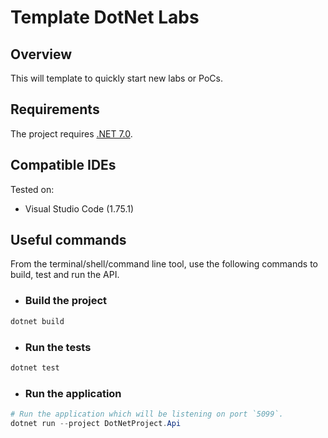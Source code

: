# Template DotNet Labs

## Overview

This will template to quickly start new labs or PoCs.

## Requirements

The project requires [.NET 7.0](https://dotnet.microsoft.com/en-us/download/dotnet/7.0).

## Compatible IDEs

Tested on:

- Visual Studio Code (1.75.1)

## Useful commands

From the terminal/shell/command line tool, use the following commands to build, test and run the API.

- ### Build the project

```powershell
dotnet build
```

- ### Run the tests

```powershell
dotnet test
```

- ### Run the application



```powershell
# Run the application which will be listening on port `5099`.
dotnet run --project DotNetProject.Api
```
